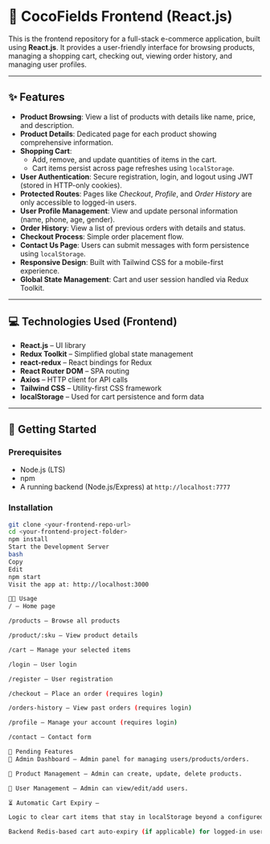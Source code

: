 # 🛒 CocoFields Frontend (React.js)

This is the frontend repository for a full-stack e-commerce application, built using **React.js**. It provides a user-friendly interface for browsing products, managing a shopping cart, checking out, viewing order history, and managing user profiles.

---

## ✨ Features

- **Product Browsing**: View a list of products with details like name, price, and description.
- **Product Details**: Dedicated page for each product showing comprehensive information.
- **Shopping Cart**:
  - Add, remove, and update quantities of items in the cart.
  - Cart items persist across page refreshes using `localStorage`.
- **User Authentication**: Secure registration, login, and logout using JWT (stored in HTTP-only cookies).
- **Protected Routes**: Pages like *Checkout*, *Profile*, and *Order History* are only accessible to logged-in users.
- **User Profile Management**: View and update personal information (name, phone, age, gender).
- **Order History**: View a list of previous orders with details and status.
- **Checkout Process**: Simple order placement flow.
- **Contact Us Page**: Users can submit messages with form persistence using `localStorage`.
- **Responsive Design**: Built with Tailwind CSS for a mobile-first experience.
- **Global State Management**: Cart and user session handled via Redux Toolkit.

---

## 💻 Technologies Used (Frontend)

- **React.js** – UI library
- **Redux Toolkit** – Simplified global state management
- **react-redux** – React bindings for Redux
- **React Router DOM** – SPA routing
- **Axios** – HTTP client for API calls
- **Tailwind CSS** – Utility-first CSS framework
- **localStorage** – Used for cart persistence and form data

---

## 🚀 Getting Started

### Prerequisites

- Node.js (LTS)
- npm
- A running backend (Node.js/Express) at `http://localhost:7777`

### Installation

```bash
git clone <your-frontend-repo-url>
cd <your-frontend-project-folder>
npm install
Start the Development Server
bash
Copy
Edit
npm start
Visit the app at: http://localhost:3000

👨‍💻 Usage
/ – Home page

/products – Browse all products

/product/:sku – View product details

/cart – Manage your selected items

/login – User login

/register – User registration

/checkout – Place an order (requires login)

/orders-history – View past orders (requires login)

/profile – Manage your account (requires login)

/contact – Contact form

📌 Pending Features
🔧 Admin Dashboard – Admin panel for managing users/products/orders.

🔄 Product Management – Admin can create, update, delete products.

👤 User Management – Admin can view/edit/add users.

⏳ Automatic Cart Expiry –

Logic to clear cart items that stay in localStorage beyond a configured duration (e.g. 7 days).

Backend Redis-based cart auto-expiry (if applicable) for logged-in users.
